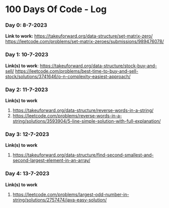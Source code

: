# 100 Days Of Code - Log

### Day 0: 8-7-2023

**Link to work:** https://takeuforward.org/data-structure/set-matrix-zero/
https://leetcode.com/problems/set-matrix-zeroes/submissions/989476078/

### Day 1: 10-7-2023

**Link(s) to work**: 
https://takeuforward.org/data-structure/stock-buy-and-sell/
https://leetcode.com/problems/best-time-to-buy-and-sell-stock/solutions/3741646/o-n-complexity-easiest-approach/


### Day 2: 11-7-2023

**Link(s) to work**
1. https://takeuforward.org/data-structure/reverse-words-in-a-string/
2. https://leetcode.com/problems/reverse-words-in-a-string/solutions/3593904/5-line-simple-solution-with-full-explanation/


### Day 3: 12-7-2023

**Link(s) to work**
1. https://takeuforward.org/data-structure/find-second-smallest-and-second-largest-element-in-an-array/


### Day 4: 13-7-2023

**Link(s) to work**
1. https://leetcode.com/problems/largest-odd-number-in-string/solutions/2757474/java-easy-solution/
